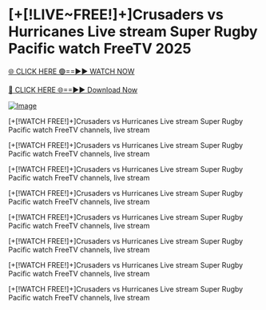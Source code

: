 # [+[!LIVE~FREE!]+]Crusaders vs Hurricanes Live stream Super Rugby Pacific watch FreeTV 2025
[🌐 CLICK HERE 🟢==►► WATCH NOW](https://4ktvstream.online/Super-Rugby)

[🔴 CLICK HERE 🌐==►► Download Now](https://4ktvstream.online/Super-Rugby)


[![Image](https://github.com/user-attachments/assets/9276b125-c9d9-48a8-a937-0c8f97921f90)](https://4ktvstream.online/Super-Rugby)


[+[!WATCH FREE!]+]Crusaders vs Hurricanes Live stream Super Rugby Pacific watch FreeTV channels, live stream



[+[!WATCH FREE!]+]Crusaders vs Hurricanes Live stream Super Rugby Pacific watch FreeTV channels, live stream



[+[!WATCH FREE!]+]Crusaders vs Hurricanes Live stream Super Rugby Pacific watch FreeTV channels, live stream



[+[!WATCH FREE!]+]Crusaders vs Hurricanes Live stream Super Rugby Pacific watch FreeTV channels, live stream






[+[!WATCH FREE!]+]Crusaders vs Hurricanes Live stream Super Rugby Pacific watch FreeTV channels, live stream



[+[!WATCH FREE!]+]Crusaders vs Hurricanes Live stream Super Rugby Pacific watch FreeTV channels, live stream






[+[!WATCH FREE!]+]Crusaders vs Hurricanes Live stream Super Rugby Pacific watch FreeTV channels, live stream



[+[!WATCH FREE!]+]Crusaders vs Hurricanes Live stream Super Rugby Pacific watch FreeTV channels, live stream





